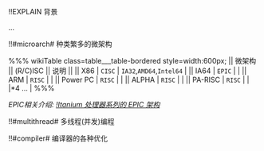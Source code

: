 !!EXPLAIN
背景

...



!!#microarch# 种类繁多的微架构

%%% wikiTable class=table___table-bordered style=width:600px;
|| 微架构 || (R/C)ISC || 说明 ||
|| X86 | `CISC` | `IA32`,`AMD64`,`Intel64` |
|| IA64 | `EPIC` |  |
|| ARM | `RISC` |  |
|| Power PC | `RISC` |  |
|| ALPHA | `RISC` |  |
|| PA-RISC | `RISC` |  |
|*4 ... |
%%%

_EPIC相关介绍: [!Itanium 处理器系列的 EPIC 架构](ia64/HP_Integrity_document_02.pdf)_


!!#multithread# 多线程(并发)编程


!!#compiler# 编译器的各种优化

